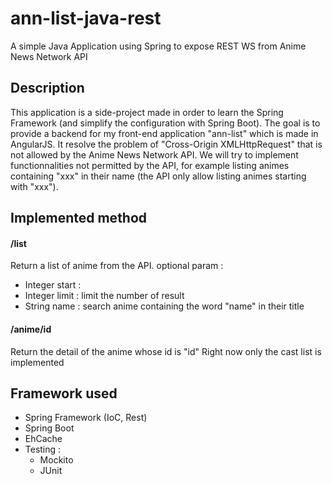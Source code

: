 # ann-list-java-rest
A simple Java Application using Spring to expose REST WS from Anime News Network API

## Description ##
This application is a side-project made in order to learn the Spring Framework (and simplify the configuration with Spring Boot).
The goal is to provide a backend for my front-end application "ann-list" which is made in AngularJS.
It resolve the problem of "Cross-Origin XMLHttpRequest" that is not allowed by the Anime News Network API.
We will try to implement functionnalities not permitted by the API, for example listing animes containing "xxx" in their name (the API only allow listing animes starting with "xxx").

## Implemented method ##
#### /list ####
Return a list of anime from the API.
optional param : 
 - Integer start : 
 - Integer limit : limit the number of result 
 - String name : search anime containing the word "name" in their title

 #### /anime/id ####
 Return the detail of the anime whose id is "id"
   Right now only the cast list is implemented
   
## Framework used ##
 - Spring Framework (IoC, Rest)
 - Spring Boot
 - EhCache
 - Testing : 
   - Mockito
   - JUnit